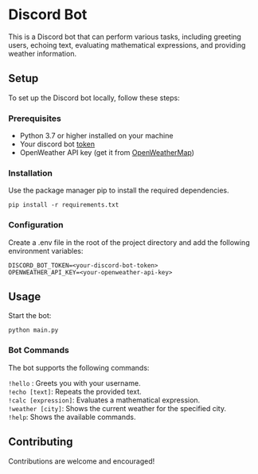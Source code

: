 # Discord Bot

This is a Discord bot that can perform various tasks, including greeting users, echoing text, evaluating mathematical expressions, and providing weather information.

## Setup

To set up the Discord bot locally, follow these steps:

### Prerequisites

- Python 3.7 or higher installed on your machine
- Your discord bot [token](https://discord.com/developers/applications/)
- OpenWeather API key (get it from [OpenWeatherMap](https://openweathermap.org/))

### Installation

Use the package manager pip to install the required dependencies.

```
pip install -r requirements.txt
```

### Configuration

Create a .env file in the root of the project directory and add the following environment variables:

```
DISCORD_BOT_TOKEN=<your-discord-bot-token>
OPENWEATHER_API_KEY=<your-openweather-api-key>
```

## Usage

Start the bot:

```
python main.py
```

### Bot Commands

The bot supports the following commands:

`!hello` : Greets you with your username.\
`!echo [text]`: Repeats the provided text.\
`!calc [expression]`: Evaluates a mathematical expression.\
`!weather [city]`: Shows the current weather for the specified city.\
`!help`: Shows the available commands.

## Contributing

Contributions are welcome and encouraged!

